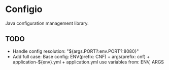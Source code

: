 # Configio

Java configuration management library.

## TODO
- Handle config resolution: "${args.PORT?:env.PORT?:8080}"
- Add full case:
  Base config: ENV(prefix: CNF) + args(prefix: cnf) + application-${env}.yml + application.yml
  use variables from: ENV, ARGS